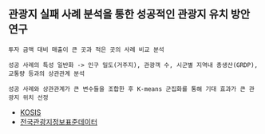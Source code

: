 ## 관광지 실패 사례 분석을 통한 성공적인 관광지 유치 방안 연구
```
투자 금액 대비 매출이 큰 곳과 적은 곳의 사례 비교 분석

성공 사례의 특성 일반화 -> 인구 밀도(거주지), 관광객 수, 시군별 지역내 총생산(GRDP), 교통량 등과의 상관관계 분석

성공 사례와 상관관계가 큰 변수들을 조합한 후 K-means 군집화를 통해 기대 효과가 큰 관광지 위치 선정
```
- [KOSIS](https://kosis.kr/statHtml/statHtml.do?orgId=210&tblId=DT_GRDP002&conn_path=I3)
- [전국관광지정보표준데이터](https://www.data.go.kr/data/15021141/standard.do)
